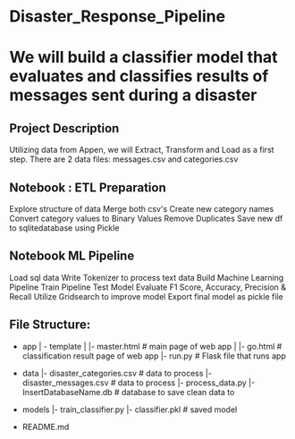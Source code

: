 # Disaster_Response_Pipeline

# We will build a classifier model that evaluates and classifies results of messages sent during a disaster

## Project Description

Utilizing data from Appen, we will Extract, Transform and Load as a first step. 
There are 2 data files:
messages.csv and categories.csv

## Notebook : ETL Preparation
  Explore structure of data
  Merge both csv's
  Create new category names
  Convert category values to Binary Values
  Remove Duplicates 
  Save new df to sqlitedatabase using Pickle
  
## Notebook ML Pipeline
  Load sql data
  Write Tokenizer to process text data
  Build Machine Learning Pipeline
  Train Pipeline
  Test Model
  Evaluate F1 Score, Accuracy, Precision & Recall
  Utilize Gridsearch to improve model
  Export final model as pickle file
 

## File Structure:
- app
| - template
| |- master.html  # main page of web app
| |- go.html  # classification result page of web app
|- run.py  # Flask file that runs app

- data
|- disaster_categories.csv  # data to process 
|- disaster_messages.csv  # data to process
|- process_data.py
|- InsertDatabaseName.db   # database to save clean data to

- models
|- train_classifier.py
|- classifier.pkl  # saved model 

- README.md
